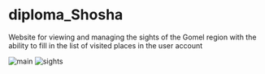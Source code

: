 # diploma_Shosha

Website for viewing and managing the sights of the Gomel region with the ability to fill in the list of visited places in the user account


![main](https://user-images.githubusercontent.com/94524300/170994794-02d3086a-6177-4742-bae8-c6c85056c623.jpg)
![sights](https://user-images.githubusercontent.com/94524300/170994964-32b53343-89be-4c23-9123-47a2e517655f.jpg)
